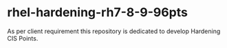 # rhel-hardening-rh7-8-9-96pts
As per client requirement this repository is dedicated to develop Hardening CIS Points. 
